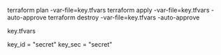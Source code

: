
terraform plan -var-file=key.tfvars
terraform apply -var-file=key.tfvars -auto-approve
terraform destroy -var-file=key.tfvars -auto-approve



key.tfvars

key_id = "secret"
key_sec = "secret"

